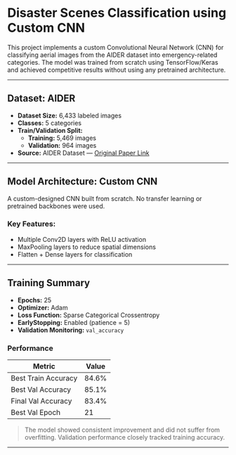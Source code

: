 # Disaster Scenes Classification using Custom CNN

This project implements a custom Convolutional Neural Network (CNN) for classifying aerial images from the AIDER dataset into emergency-related categories. The model was trained from scratch using TensorFlow/Keras and achieved competitive results without using any pretrained architecture.

---

## Dataset: AIDER

- **Dataset Size:** 6,433 labeled images
- **Classes:** 5 categories
- **Train/Validation Split:**
  - **Training:** 5,469 images
  - **Validation:** 964 images
- **Source:** AIDER Dataset — [Original Paper Link](https://ieeexplore.ieee.org/abstract/document/9050881)

---

## Model Architecture: Custom CNN

A custom-designed CNN built from scratch. No transfer learning or pretrained backbones were used.

### Key Features:
- Multiple Conv2D layers with ReLU activation
- MaxPooling layers to reduce spatial dimensions
- Flatten + Dense layers for classification

---

## Training Summary

- **Epochs:** 25
- **Optimizer:** Adam
- **Loss Function:** Sparse Categorical Crossentropy
- **EarlyStopping:** Enabled (patience = 5)
- **Validation Monitoring:** `val_accuracy`

### Performance

| Metric              | Value     |
|---------------------|-----------|
| Best Train Accuracy | 84.6%     |
| Best Val Accuracy   | 85.1%     |
| Final Val Accuracy  | 83.4%     |
| Best Val Epoch      | 21        |

> The model showed consistent improvement and did not suffer from overfitting. Validation performance closely tracked training accuracy.

---

